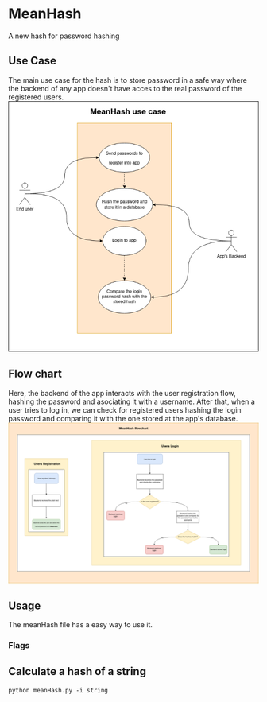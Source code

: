 # MeanHash
A new hash for password hashing
## Use Case
The main use case for the hash is to store password in a safe way where the backend of any app doesn't have acces to the real password of the registered users.
![Use case diagram](https://github.com/SergioLV/MeanHash/blob/main/MeanHash-UseCase.png)

## Flow chart
Here, the backend of the app interacts with the user registration flow, hashing the password and asociating it with a username. After that, when a user tries to log in, we can check for registered users hashing the login password and comparing it with the one stored at the app's database.
![Flow chart diagram](https://github.com/SergioLV/MeanHash/blob/main/MeanHash%20Flowchart.png)

## Usage
The meanHash file has a easy way to use it. 

### Flags
## Calculate a hash of a string 
```
python meanHash.py -i string
```